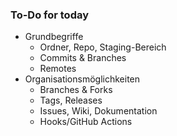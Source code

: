 ### To-Do for today

* Grundbegriffe
  * Ordner, Repo, Staging-Bereich
  * Commits & Branches
  * Remotes
* Organisationsmöglichkeiten
  * Branches & Forks
  * Tags, Releases
  * Issues, Wiki, Dokumentation
  * Hooks/GitHub Actions